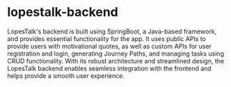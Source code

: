 # lopestalk-backend
LopesTalk's backend is built using SpringBoot, a Java-based framework, and provides essential functionality for the app. It uses public APIs to provide users with motivational quotes, as well as custom APIs for user registration and login, generating Journey Paths, and managing tasks using CRUD functionality. With its robust architecture and streamlined design, the LopesTalk backend enables seamless integration with the frontend and helps provide a smooth user experience.
